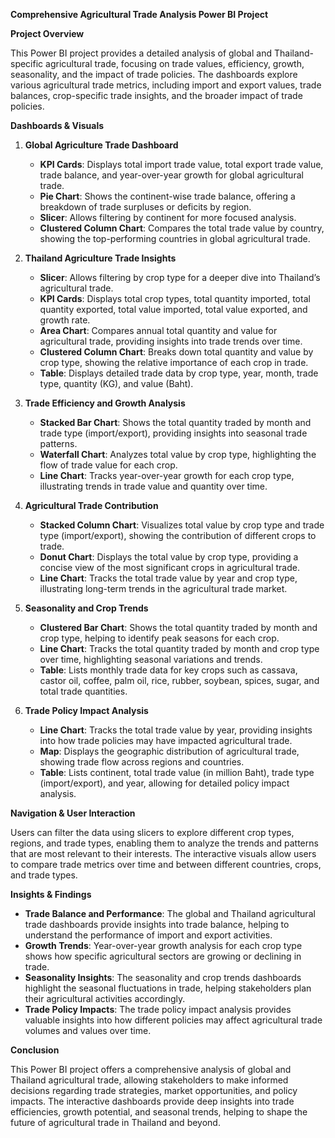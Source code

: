 **Comprehensive Agricultural Trade Analysis Power BI Project**

**Project Overview**

This Power BI project provides a detailed analysis of global and Thailand-specific agricultural trade, focusing on trade values, efficiency, growth, seasonality, and the impact of trade policies. The dashboards explore various agricultural trade metrics, including import and export values, trade balances, crop-specific trade insights, and the broader impact of trade policies.

**Dashboards & Visuals**

1. **Global Agriculture Trade Dashboard**
   - **KPI Cards**: Displays total import trade value, total export trade value, trade balance, and year-over-year growth for global agricultural trade.
   - **Pie Chart**: Shows the continent-wise trade balance, offering a breakdown of trade surpluses or deficits by region.
   - **Slicer**: Allows filtering by continent for more focused analysis.
   - **Clustered Column Chart**: Compares the total trade value by country, showing the top-performing countries in global agricultural trade.

2. **Thailand Agriculture Trade Insights**
   - **Slicer**: Allows filtering by crop type for a deeper dive into Thailand’s agricultural trade.
   - **KPI Cards**: Displays total crop types, total quantity imported, total quantity exported, total value imported, total value exported, and growth rate.
   - **Area Chart**: Compares annual total quantity and value for agricultural trade, providing insights into trade trends over time.
   - **Clustered Column Chart**: Breaks down total quantity and value by crop type, showing the relative importance of each crop in trade.
   - **Table**: Displays detailed trade data by crop type, year, month, trade type, quantity (KG), and value (Baht).

3. **Trade Efficiency and Growth Analysis**
   - **Stacked Bar Chart**: Shows the total quantity traded by month and trade type (import/export), providing insights into seasonal trade patterns.
   - **Waterfall Chart**: Analyzes total value by crop type, highlighting the flow of trade value for each crop.
   - **Line Chart**: Tracks year-over-year growth for each crop type, illustrating trends in trade value and quantity over time.

4. **Agricultural Trade Contribution**
   - **Stacked Column Chart**: Visualizes total value by crop type and trade type (import/export), showing the contribution of different crops to trade.
   - **Donut Chart**: Displays the total value by crop type, providing a concise view of the most significant crops in agricultural trade.
   - **Line Chart**: Tracks the total trade value by year and crop type, illustrating long-term trends in the agricultural trade market.

5. **Seasonality and Crop Trends**
   - **Clustered Bar Chart**: Shows the total quantity traded by month and crop type, helping to identify peak seasons for each crop.
   - **Line Chart**: Tracks the total quantity traded by month and crop type over time, highlighting seasonal variations and trends.
   - **Table**: Lists monthly trade data for key crops such as cassava, castor oil, coffee, palm oil, rice, rubber, soybean, spices, sugar, and total trade quantities.

6. **Trade Policy Impact Analysis**
   - **Line Chart**: Tracks the total trade value by year, providing insights into how trade policies may have impacted agricultural trade.
   - **Map**: Displays the geographic distribution of agricultural trade, showing trade flow across regions and countries.
   - **Table**: Lists continent, total trade value (in million Baht), trade type (import/export), and year, allowing for detailed policy impact analysis.

**Navigation & User Interaction**

Users can filter the data using slicers to explore different crop types, regions, and trade types, enabling them to analyze the trends and patterns that are most relevant to their interests. The interactive visuals allow users to compare trade metrics over time and between different countries, crops, and trade types.

**Insights & Findings**

- **Trade Balance and Performance**: The global and Thailand agricultural trade dashboards provide insights into trade balance, helping to understand the performance of import and export activities.
- **Growth Trends**: Year-over-year growth analysis for each crop type shows how specific agricultural sectors are growing or declining in trade.
- **Seasonality Insights**: The seasonality and crop trends dashboards highlight the seasonal fluctuations in trade, helping stakeholders plan their agricultural activities accordingly.
- **Trade Policy Impacts**: The trade policy impact analysis provides valuable insights into how different policies may affect agricultural trade volumes and values over time.

**Conclusion**

This Power BI project offers a comprehensive analysis of global and Thailand agricultural trade, allowing stakeholders to make informed decisions regarding trade strategies, market opportunities, and policy impacts. The interactive dashboards provide deep insights into trade efficiencies, growth potential, and seasonal trends, helping to shape the future of agricultural trade in Thailand and beyond.

